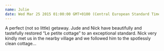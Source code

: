 ```yaml
---
name: Julie
date: Wed Mar 25 2015 01:00:00 GMT+0100 (Central European Standard Time)
---
```

A perfect (not so little) getaway. Jude and Nick have beautifully and tastefully restored “Le petite cottage” to an exceptional standard. Nick very kindly met us in the nearby village and we followed him to the spotlessly clean cottage...
